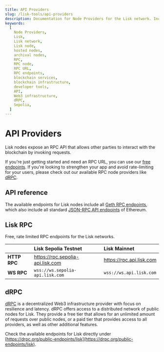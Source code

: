 ```yaml
---
title: API Providers
slug: /lisk-tools/api-providers
description: Documentation for Node Providers for the Lisk network. Including details on their services, supported networks, and pricing plans.
keywords:
  [
    Node Providers,
    Lisk,
    Lisk network,
    Lisk node,
    hosted nodes,
    archival nodes,
    RPC,
    RPC node,
    RPC URL,
    RPC endpoints,
    blockchain services,
    blockchain infrastructure,
    developer tools,
    API,
    Web3 infrastructure,
    dRPC,
    Sepolia,
  ]
---
```


# API Providers

Lisk nodes expose an RPC API that allows other parties to interact with the blockchain by invoking requests.

If you're just getting started and need an RPC URL, you can use our [free endpoints](#lisk-rpc).
If you're looking to strengthen your app and avoid rate-limiting for your users, please check out our available RPC node providers like [dRPC](#drpc).

## API reference

The available endpoints for Lisk nodes include all [Geth RPC endpoints](https://geth.ethereum.org/docs/interacting-with-geth/rpc), which also include all standard [JSON-RPC API endpoints](https://ethereum.github.io/execution-apis/api-documentation/) of Ethereum. 


## Lisk RPC

Free, rate limited RPC endpoints for the Lisk networks.


|               | Lisk Sepolia Testnet              | Lisk Mainnet              |
| :------       | :------                           | :-----------------------  |
|**HTTP RPC**   | https://rpc.sepolia-api.lisk.com  | https://rpc.api.lisk.com  |
|**WS RPC**     | `wss://ws.sepolia-api.lisk.com`   | `wss://ws.api.lisk.com`   |


## dRPC

[dRPC](https://drpc.org/) is a decentralized Web3 infrastructure provider with focus on resilience and latency.
dRPC offers access to a distributed network of public nodes for Lisk.
They provide a free tier that allows for an unlimited amount of requests over public nodes, or a paid tier that provides access to all providers, as well as other additional features.

Check the available endpoints for Lisk directly under [https://drpc.org/public-endpoints/lisk](https://drpc.org/public-endpoints/lisk).